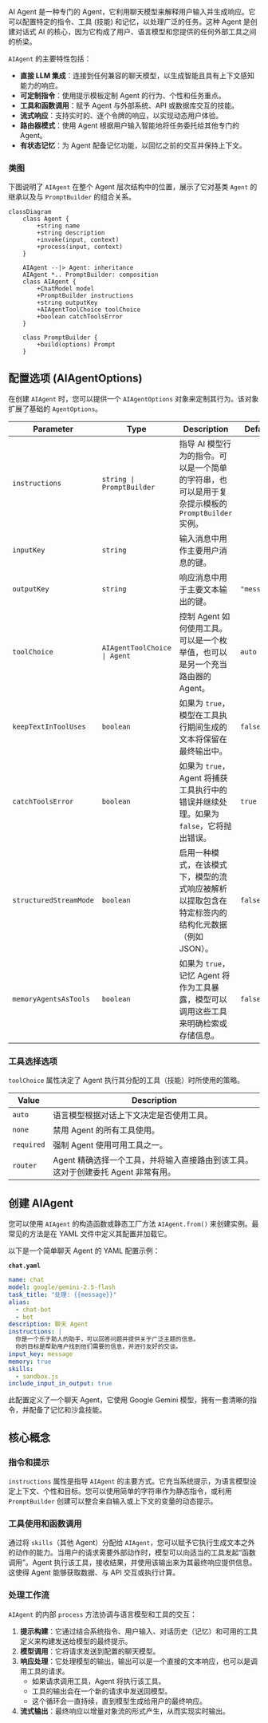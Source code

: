 AI Agent 是一种专门的 Agent，它利用聊天模型来解释用户输入并生成响应。它可以配置特定的指令、工具 (技能) 和记忆，以处理广泛的任务。这种 Agent 是创建对话式 AI 的核心，因为它构成了用户、语言模型和您提供的任何外部工具之间的桥梁。

`AIAgent` 的主要特性包括：
- **直接 LLM 集成**：连接到任何兼容的聊天模型，以生成智能且具有上下文感知能力的响应。
- **可定制指令**：使用提示模板定制 Agent 的行为、个性和任务重点。
- **工具和函数调用**：赋予 Agent 与外部系统、API 或数据库交互的技能。
- **流式响应**：支持实时的、逐个令牌的响应，以实现动态用户体验。
- **路由器模式**：使用 Agent 根据用户输入智能地将任务委托给其他专门的 Agent。
- **有状态记忆**：为 Agent 配备记忆功能，以回忆之前的交互并保持上下文。

### 类图

下图说明了 `AIAgent` 在整个 Agent 层次结构中的位置，展示了它对基类 `Agent` 的继承以及与 `PromptBuilder` 的组合关系。

```mermaid
classDiagram
    class Agent {
        +string name
        +string description
        +invoke(input, context)
        +process(input, context)
    }

    AIAgent --|> Agent: inheritance
    AIAgent *.. PromptBuilder: composition
    class AIAgent {
        +ChatModel model
        +PromptBuilder instructions
        +string outputKey
        +AIAgentToolChoice toolChoice
        +boolean catchToolsError
    }

    class PromptBuilder {
        +build(options) Prompt
    }
```

## 配置选项 (AIAgentOptions)

在创建 `AIAgent` 时，您可以提供一个 `AIAgentOptions` 对象来定制其行为。该对象扩展了基础的 `AgentOptions`。

| Parameter | Type | Description | Default |
| --- | --- | --- | --- |
| `instructions` | `string \| PromptBuilder` | 指导 AI 模型行为的指令。可以是一个简单的字符串，也可以是用于复杂提示模板的 `PromptBuilder` 实例。 | |
| `inputKey` | `string` | 输入消息中用作主要用户消息的键。 | |
| `outputKey` | `string` | 响应消息中用于主要文本输出的键。 | `"message"` |
| `toolChoice` | `AIAgentToolChoice \| Agent` | 控制 Agent 如何使用工具。可以是一个枚举值，也可以是另一个充当路由器的 Agent。 | `auto` |
| `keepTextInToolUses` | `boolean` | 如果为 `true`，模型在工具执行期间生成的文本将保留在最终输出中。 | `false` |
| `catchToolsError` | `boolean` | 如果为 `true`，Agent 将捕获工具执行中的错误并继续处理。如果为 `false`，它将抛出错误。 | `true` |
| `structuredStreamMode` | `boolean` | 启用一种模式，在该模式下，模型的流式响应被解析以提取包含在特定标签内的结构化元数据（例如 JSON）。 | `false` |
| `memoryAgentsAsTools` | `boolean` | 如果为 `true`，记忆 Agent 将作为工具暴露，模型可以调用这些工具来明确检索或存储信息。 | `false` |

### 工具选择选项

`toolChoice` 属性决定了 Agent 执行其分配的工具（技能）时所使用的策略。

| Value | Description |
| --- | --- |
| `auto` | 语言模型根据对话上下文决定是否使用工具。 |
| `none` | 禁用 Agent 的所有工具使用。 |
| `required` | 强制 Agent 使用可用工具之一。 |
| `router` | Agent 精确选择一个工具，并将输入直接路由到该工具。这对于创建委托 Agent 非常有用。 |

## 创建 AIAgent

您可以使用 `AIAgent` 的构造函数或静态工厂方法 `AIAgent.from()` 来创建实例。最常见的方法是在 YAML 文件中定义其配置并加载它。

以下是一个简单聊天 Agent 的 YAML 配置示例：

**`chat.yaml`**
```yaml
name: chat
model: google/gemini-2.5-flash
task_title: "处理: {{message}}"
alias:
  - chat-bot
  - bot
description: 聊天 Agent
instructions: |
  你是一个乐于助人的助手，可以回答问题并提供关于广泛主题的信息。
  你的目标是帮助用户找到他们需要的信息，并进行友好的交谈。
input_key: message
memory: true
skills:
  - sandbox.js
include_input_in_output: true
```

此配置定义了一个聊天 Agent，它使用 Google Gemini 模型，拥有一套清晰的指令，并配备了记忆和沙盒技能。

## 核心概念

### 指令和提示

`instructions` 属性是指导 `AIAgent` 的主要方式。它充当系统提示，为语言模型设定上下文、个性和目标。您可以使用简单的字符串作为静态指令，或利用 `PromptBuilder` 创建可以整合来自输入或上下文的变量的动态提示。

### 工具使用和函数调用

通过将 `skills`（其他 Agent）分配给 `AIAgent`，您可以赋予它执行生成文本之外的动作的能力。当用户的请求需要外部动作时，模型可以向适当的工具发起“函数调用”。Agent 执行该工具，接收结果，并使用该输出来为其最终响应提供信息。这使得 Agent 能够获取数据、与 API 交互或执行计算。

### 处理工作流

`AIAgent` 的内部 `process` 方法协调与语言模型和工具的交互：
1.  **提示构建**：它通过结合系统指令、用户输入、对话历史（记忆）和可用的工具定义来构建发送给模型的最终提示。
2.  **模型调用**：它将请求发送到配置的聊天模型。
3.  **响应处理**：它处理模型的输出，输出可以是一个直接的文本响应，也可以是调用工具的请求。
    - 如果请求调用工具，Agent 将执行该工具。
    - 工具的输出会在一个新的请求中发送回模型。
    - 这个循环会一直持续，直到模型生成给用户的最终响应。
4.  **流式输出**：最终响应以增量对象流的形式产生，从而实现实时输出。